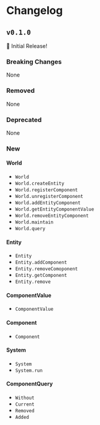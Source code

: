 # Changelog

## `v0.1.0`

🎉 Initial Release!

### Breaking Changes

None

### Removed

None

### Deprecated

None

### New

#### World
* `World`
* `World.createEntity`
* `World.registerComponent`
* `World.unregisterComponent`
* `World.addEntityComponent`
* `World.getEntityComponentValue`
* `World.removeEntityComponent`
* `World.maintain`
* `World.query`

#### Entity
* `Entity`
* `Entity.addComponent`
* `Entity.removeComoponent`
* `Entity.getComponent`
* `Entity.remove`

#### ComponentValue
* `ComponentValue`

#### Component
* `Component`

#### System
* `System`
* `System.run`

#### ComponentQuery
* `Without`
* `Current`
* `Removed`
* `Added`
